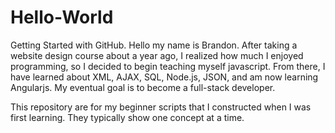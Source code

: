 # Hello-World
Getting Started with GitHub.
Hello my name is Brandon.  After taking a website design course about a year ago, I realized how much I enjoyed programming, so I decided to begin teaching myself javascript. From there, I have learned about XML, AJAX, SQL, Node.js, JSON, and am now learning Angularjs.  My eventual goal is to become a full-stack developer.

This repository are for my beginner scripts that I constructed when I was first learning.  They typically show one concept at a time.
